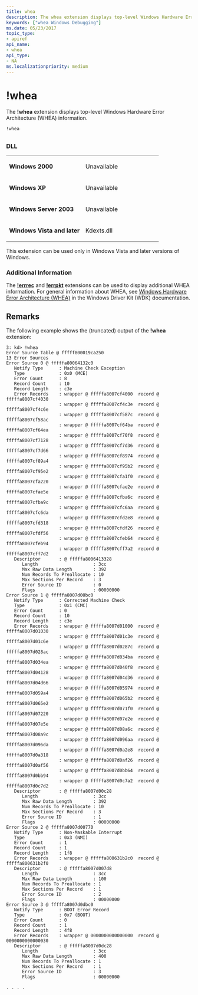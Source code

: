```yaml
---
title: whea
description: The whea extension displays top-level Windows Hardware Error Architecture (WHEA) information.
keywords: ["whea Windows Debugging"]
ms.date: 05/23/2017
topic_type:
- apiref
api_name:
- whea
api_type:
- NA
ms.localizationpriority: medium
---
```


# !whea


The **!whea** extension displays top-level Windows Hardware Error Architecture (WHEA) information.

```dbgcmd
!whea 
```

## <span id="ddk__ubp_dbg"></span><span id="DDK__UBP_DBG"></span>


### <span id="DLL"></span><span id="dll"></span>DLL

<table>
<colgroup>
<col width="50%" />
<col width="50%" />
</colgroup>
<tbody>
<tr class="odd">
<td align="left"><p><strong>Windows 2000</strong></p></td>
<td align="left"><p>Unavailable</p></td>
</tr>
<tr class="even">
<td align="left"><p><strong>Windows XP</strong></p></td>
<td align="left"><p>Unavailable</p></td>
</tr>
<tr class="odd">
<td align="left"><p><strong>Windows Server 2003</strong></p></td>
<td align="left"><p>Unavailable</p></td>
</tr>
<tr class="even">
<td align="left"><p><strong>Windows Vista and later</strong></p></td>
<td align="left"><p>Kdexts.dll</p></td>
</tr>
</tbody>
</table>

 

This extension can be used only in Windows Vista and later versions of Windows.

### <span id="Additional_Information"></span><span id="additional_information"></span><span id="ADDITIONAL_INFORMATION"></span>Additional Information

The [**!errrec**](-errrec.md) and [**!errpkt**](-errpkt.md) extensions can be used to display additional WHEA information. For general information about WHEA, see [Windows Hardware Error Architecture (WHEA)](../whea/index.md) in the Windows Driver Kit (WDK) documentation.

Remarks
-------

The following example shows the (truncated) output of the **!whea** extension:

```dbgcmd
3: kd> !whea 
Error Source Table @ fffff800019ca250
13 Error Sources
Error Source 0 @ fffffa80064132c0
   Notify Type      : Machine Check Exception
   Type             : 0x0 (MCE)
   Error Count      : 8
   Record Count     : 10
   Record Length    : c3e
   Error Records    : wrapper @ fffffa8007cf4000  record @ fffffa8007cf4030
                    : wrapper @ fffffa8007cf4c3e  record @ fffffa8007cf4c6e
                    : wrapper @ fffffa8007cf587c  record @ fffffa8007cf58ac
                    : wrapper @ fffffa8007cf64ba  record @ fffffa8007cf64ea
                    : wrapper @ fffffa8007cf70f8  record @ fffffa8007cf7128
                    : wrapper @ fffffa8007cf7d36  record @ fffffa8007cf7d66
                    : wrapper @ fffffa8007cf8974  record @ fffffa8007cf89a4
                    : wrapper @ fffffa8007cf95b2  record @ fffffa8007cf95e2
                    : wrapper @ fffffa8007cfa1f0  record @ fffffa8007cfa220
                    : wrapper @ fffffa8007cfae2e  record @ fffffa8007cfae5e
                    : wrapper @ fffffa8007cfba6c  record @ fffffa8007cfba9c
                    : wrapper @ fffffa8007cfc6aa  record @ fffffa8007cfc6da
                    : wrapper @ fffffa8007cfd2e8  record @ fffffa8007cfd318
                    : wrapper @ fffffa8007cfdf26  record @ fffffa8007cfdf56
                    : wrapper @ fffffa8007cfeb64  record @ fffffa8007cfeb94
                    : wrapper @ fffffa8007cff7a2  record @ fffffa8007cff7d2
   Descriptor       : @ fffffa8006413328
      Length                     : 3cc
      Max Raw Data Length        : 392
      Num Records To Preallocate : 10
      Max Sections Per Record    : 3
      Error Source ID            : 0
      Flags                      : 00000000
Error Source 1 @ fffffa8007d00bc0
   Notify Type      : Corrected Machine Check
   Type             : 0x1 (CMC)
   Error Count      : 0
   Record Count     : 10
   Record Length    : c3e
   Error Records    : wrapper @ fffffa8007d01000  record @ fffffa8007d01030
                    : wrapper @ fffffa8007d01c3e  record @ fffffa8007d01c6e
                    : wrapper @ fffffa8007d0287c  record @ fffffa8007d028ac
                    : wrapper @ fffffa8007d034ba  record @ fffffa8007d034ea
                    : wrapper @ fffffa8007d040f8  record @ fffffa8007d04128
                    : wrapper @ fffffa8007d04d36  record @ fffffa8007d04d66
                    : wrapper @ fffffa8007d05974  record @ fffffa8007d059a4
                    : wrapper @ fffffa8007d065b2  record @ fffffa8007d065e2
                    : wrapper @ fffffa8007d071f0  record @ fffffa8007d07220
                    : wrapper @ fffffa8007d07e2e  record @ fffffa8007d07e5e
                    : wrapper @ fffffa8007d08a6c  record @ fffffa8007d08a9c
                    : wrapper @ fffffa8007d096aa  record @ fffffa8007d096da
                    : wrapper @ fffffa8007d0a2e8  record @ fffffa8007d0a318
                    : wrapper @ fffffa8007d0af26  record @ fffffa8007d0af56
                    : wrapper @ fffffa8007d0bb64  record @ fffffa8007d0bb94
                    : wrapper @ fffffa8007d0c7a2  record @ fffffa8007d0c7d2
   Descriptor       : @ fffffa8007d00c28
      Length                     : 3cc
      Max Raw Data Length        : 392
      Num Records To Preallocate : 10
      Max Sections Per Record    : 3
      Error Source ID            : 1
      Flags                      : 00000000
Error Source 2 @ fffffa8007d00770
   Notify Type      : Non-Maskable Interrupt
   Type             : 0x3 (NMI)
   Error Count      : 1
   Record Count     : 1
   Record Length    : 1f8
   Error Records    : wrapper @ fffffa800631b2c0  record @ fffffa800631b2f0
   Descriptor       : @ fffffa8007d007d8
      Length                     : 3cc
      Max Raw Data Length        : 100
      Num Records To Preallocate : 1
      Max Sections Per Record    : 1
      Error Source ID            : 2
      Flags                      : 00000000
Error Source 3 @ fffffa8007d0dbc0
   Notify Type      : BOOT Error Record
   Type             : 0x7 (BOOT)
   Error Count      : 0
   Record Count     : 1
   Record Length    : 4f8
   Error Records    : wrapper @ 0000000000000000  record @ 0000000000000030
   Descriptor       : @ fffffa8007d0dc28
      Length                     : 3cc
      Max Raw Data Length        : 400
      Num Records To Preallocate : 1
      Max Sections Per Record    : 1
      Error Source ID            : 3
      Flags                      : 00000000

. . . . 
```

 

